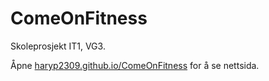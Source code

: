 # ComeOnFitness
Skoleprosjekt IT1, VG3.

Åpne [haryp2309.github.io/ComeOnFitness](https://haryp2309.github.io/ComeOnFitness/) for å se nettsida.
